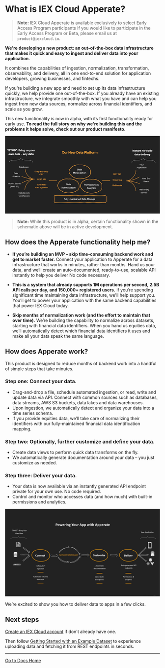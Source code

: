 # What is IEX Cloud Apperate?

> **Note:** IEX Cloud Apperate is available exclusively to select Early Access Program participants If you would like to participate in the Early Access Program or Beta, please email us at `product@iexcloud.io`.

**We're developing a new product: an out-of-the-box data infrastructure that makes it quick and easy to ingest and deliver data into your application.** 

It combines the capabilities of ingestion, normalization, transformation, observability, and delivery, all in one end-to-end solution for application developers, growing businesses, and fintechs. 

If you're building a new app and need to set up its data infrastructure quickly, we help provide one out-of-the-box. If you already have an existing infrastructure, we integrate smoothly with what you have and can help you ingest from new data sources, normalize across financial identifiers, and scale as you grow.

This new functionality is now in alpha, with its first functionality ready for early use. **To read the full story on why we're building this and the problems it helps solve, check out our product manifesto.**

![](./what-is-iex-cloud-apperate/apperate-platform.png)

> **Note:** While this product is in alpha, certain functionality shown in the schematic above will be in active development.

## How does the Apperate functionality help me?

- **If you’re building an MVP – skip time-consuming backend work and get to market faster.** Connect your application to Apperate for a data infrastructure that works in minutes, rather than months. Hand us your data, and we‘ll create an auto-documented, ready-to-use, scalable API instantly to help you deliver  No code necessary. 

- **This is a system that already supports 1M operations per second, 2.5B API calls per day, and 150,000+ registered users.** If you’re spending significant time maintaining data infrastructure, we'll help support you. You’ll get to power your application with the same backend capabilities that power IEX Cloud today.  

- **Skip months of normalization work (and the effort to maintain that over time).** We’re building the capability to normalize across datasets, starting with financial data identifiers. When you hand us equities data, we’ll automatically detect which financial data identifiers it uses and make all your data speak the same language.   
 
## How does Apperate work?

This product is designed to reduce months of backend work into a handful of simple steps that take minutes. 

### Step one: Connect your data.  

- Drag-and-drop a file, schedule automated ingestion, or read, write and update data via API. Connect with common sources such as databases, data streams, AWS S3 buckets, data lakes and data warehouses. 
- Upon ingestion, we automatically detect and organize your data into a time series schema.
- If you provide equities data, we’ll take care of normalizing their identifiers with our fully-maintained financial data identification mapping.  

### Step two: Optionally, further customize and define your data.

- Create data views to perform quick data transforms on the fly. 
- We automatically generate documentation around your data – you just customize as needed. 

### Step three: Deliver your data. 

- Your data is now available via an instantly generated API endpoint private for your own use. No code required.  
- Control and monitor who accesses data (and how much) with built-in permissions and analytics. 
 
![](./what-is-iex-cloud-apperate/powering-app-with-apperate.png)

We’re excited to show you how to deliver data to apps in a few clicks.

## Next steps

[Create an IEX Cloud account](./creating-an-iex-cloud-account.md) if don't already have one.

Then follow [Getting Started with an Example Dataset](./getting-started-with-an-example-dataset.md) to experience uploading data and fetching it from REST endpoints in seconds.

---
[Go to Docs Home](https://github.com/iexcloud/docs/blob/main/README.md)